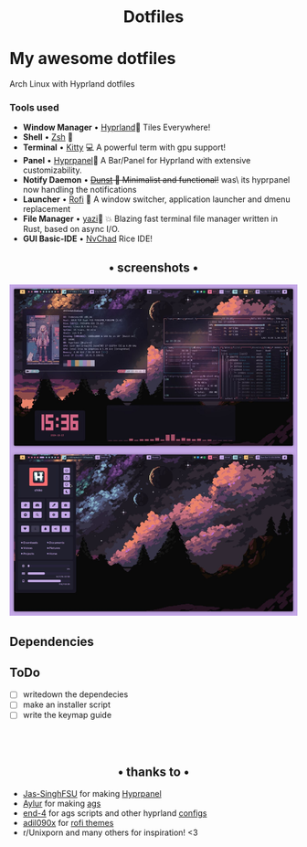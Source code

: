 <div align="center">
    <h1>Dotfiles</h1>
</div>

# My awesome dotfiles

Arch Linux with Hyprland dotfiles

### Tools used

- **Window Manager** • [Hyprland](https://github.com/hyprwm/Hyprland)🎨 Tiles
  Everywhere!
- **Shell** • [Zsh](https://www.zsh.org) 🐚 
- **Terminal** • [Kitty](https://github.com/kovidgoyal/kitty) 💻 A powerful term
  with gpu support!
- **Panel** • [Hyprpanel](https://github.com/Jas-SinghFSU/HyprPanel)🍧 A Bar/Panel for Hyprland with extensive customizability.
- **Notify Daemon** • ~~[Dunst](https://github.com/dunst-project/dunst) 🍃
  Minimalist and functional!~~ was\  its hyprpanel now handling the notifications
- **Launcher** • [Rofi](https://github.com/davatorium/rofi) 🚀 A window switcher, application launcher and dmenu replacement
- **File Manager** • [yazi](https://github.com/sxyazi/yazi)🔖 💥 Blazing fast terminal file manager written in Rust, based on async I/O.
- **GUI Basic-IDE** • [NvChad](https://github.com/NvChad/NvChad) Rice
  IDE!


<div align='center'>
    <div align="center">
    <h2>• screenshots •</h2>
    <img src='scr.jpg'>
    </div>
</div>



## Dependencies


## ToDo
- [ ] writedown the dependecies
- [ ] make an installer script
- [ ] write the keymap guide

<div align='center'>
    <br/>
    <br/>
    <div align="center">
        <h2>• thanks to  •</h2>
    </div>
</div>


- [Jas-SinghFSU](https://github.com/Jas-SinghFSU/) for making [Hyprpanel](https://github.com/Jas-SinghFSU/HyprPanel)
- [Aylur](https://github.com/Aylur/) for making [ags](https://github.com/Aylur/ags)
- [end-4](https://github.com/end-4) for ags scripts and other hyprland [configs](https://github.com/end-4/dots-hyprland)
- [adil090x](https://github.com/adi1090x/) for [rofi themes](https://github.com/adi1090x/rofi)
- r/Unixporn and many others for inspiration! <3
